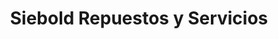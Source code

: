 ---
title: "Siebold Repuestos y Servicios"
url: /mixco/siebold-repuestos-y-servicios/
shop: Autowerkstatt
---